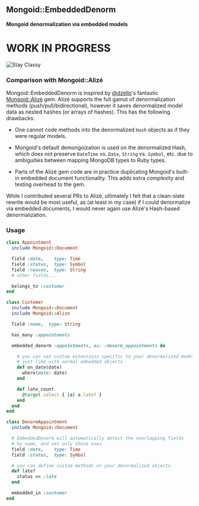 ## Mongoid::EmbeddedDenorm

**Mongoid denormalization via embedded models**

# WORK IN PROGRESS

![Stay Classy](https://cloud.githubusercontent.com/assets/27655/3567255/3d2382f4-0b14-11e4-87f7-954e7fd35ecb.jpg)

### Comparison with Mongoid::Alizé

Mongoid::EmbeddedDenorm is inspired by [@dzello](https://github.com/dzello)'s fantastic [Mongoid::Alizé](https://github.com/dzello/mongoid_alize) gem. Alizé supports the full gamut of denormalization methods (push/pull/bidirectional), however it saves denormalized model data as nested hashes (or arrays of hashes). This has the following drawbacks:

* One cannot code methods into the denormalized `Hash` objects as if they were regular models.

* Mongoid's default demongoization is used on the denormalized Hash, which does not preserve `DateTime` vs. `Date`, `String` vs. `Symbol`, etc. due to ambiguities between mapping MongoDB types to Ruby types.

* Parts of the Alizé gem code are in practice duplicating Mongoid's built-in embedded document functionality. This adds extra complexity and testing overhead to the gem.

While I contributed several PRs to Alizé, ultimately I felt that a clean-slate rewrite would be most useful, as (at least in my case) if I could denormalize via embedded documents, I would never again use Alizé's Hash-based denormalization.


### Usage

```ruby
class Appointment  
  include Mongoid::Document

  field :date,    type: Time
  field :status,  type: Symbol
  field :reason,  type: String
  # other fields...

  belongs_to :customer
end

class Customer
  include Mongoid::Document
  include Mongoid::Alize

  field :name,  type: String

  has_many :appointments

  embedded_denorm :appointments, as: :denorm_appointments do

    # you can set custom extensions specific to your denormalized models
    # just like with normal embedded objects
    def on_date(date)
      where(date: date)
    end

    def late_count
      @target.select { |a| a.late? }
    end
  end
end

class DenormAppointment
  include Mongoid::Document

  # EmbeddedDenorm will automatically detect the overlapping fields
  # by name, and set only those ones
  field :date,    type: Time
  field :status,  type: Symbol

  # you can define custom methods on your denormalized objects  
  def late?
    status == :late
  end

  embedded_in :customer
end
```
